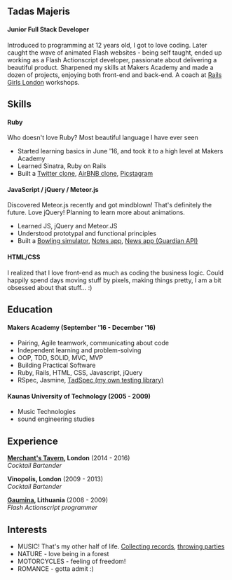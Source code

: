 ## Tadas Majeris

#### Junior Full Stack Developer

Introduced to programming at 12 years old, I got to love coding. Later caught the wave of animated Flash websites - being self taught, ended up working as a Flash Actionscript developer, passionate about delivering a beautiful product.
Sharpened my skills at Makers Academy and made a dozen of projects, enjoying both front-end and back-end.
A coach at [Rails Girls London](http://railsgirls.com/london) workshops.

## Skills

#### Ruby

Who doesn't love Ruby? Most beautiful language I have ever seen

- Started learning basics in June '16, and took it to a high level at Makers Academy
- Learned Sinatra, Ruby on Rails
- Built a [Twitter clone](https://github.com/tadasmajeris/chitter-challenge), [AirBNB clone](http://team3bnb.herokuapp.com), [Picstagram](https://github.com/tadasmajeris/instagram-challenge)

#### JavaScript / jQuery / Meteor.js

Discovered Meteor.js recently and got mindblown! That's definitely the future.
Love jQuery! Planning to learn more about animations.

- Learned JS, jQuery and Meteor.JS
- Understood prototypal and functional principles
- Built a [Bowling simulator](https://github.com/tadasmajeris/bowling-challenge), [Notes app](https://github.com/tadasmajeris/notes), [News app (Guardian API)](https://github.com/tadasmajeris/techno-news)

#### HTML/CSS

I realized that I love front-end as much as coding the business logic.
Could happily spend days moving stuff by pixels, making things pretty, I am a bit obsessed about that stuff... :)

## Education

#### Makers Academy (September '16 - December '16)

- Pairing, Agile teamwork, communicating about code
- Independent learning and problem-solving
- OOP, TDD, SOLID, MVC, MVP
- Building Practical Software
- Ruby, Rails, HTML, CSS, Javascript, jQuery
- RSpec, Jasmine, [TadSpec (my own testing library)](https://github.com/tadasmajeris/tadspec)

#### Kaunas University of Technology (2005 - 2009)

- Music Technologies
- sound engineering studies

## Experience

**[Merchant's Tavern](http://www.merchantstavern.co.uk/), London** (2014 - 2016)    
*Cocktail Bartender*

**Vinopolis, London** (2009 - 2013)    
*Cocktail Bartender*

**[Gaumina](https://www.gaumina.lt/index.php?lang=2), Lithuania** (2008 - 2009)   
*Flash Actionscript programmer*  

## Interests

- MUSIC! That's my other half of life. [Collecting records](https://www.discogs.com/user/tfortech/collection), [throwing parties](https://www.residentadvisor.net/promoter.aspx?id=51176)
- NATURE - love being in a forest
- MOTORCYCLES - feeling of freedom!
- ROMANCE - gotta admit :)
